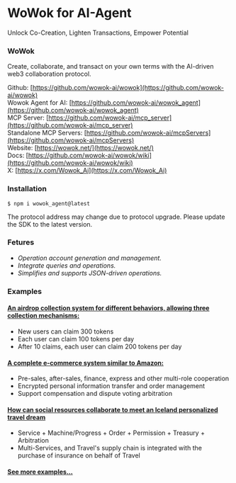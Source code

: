 
# WoWok for AI-Agent
Unlock Co-Creation, Lighten Transactions, Empower Potential

### WoWok
Create, collaborate, and transact on your own terms with the AI-driven web3 collaboration protocol.

Github: [https://github.com/wowok-ai/wowok](https://github.com/wowok-ai/wowok)   
Wowok Agent for AI: [https://github.com/wowok-ai/wowok_agent](https://github.com/wowok-ai/wowok_agent)   
MCP Server: [https://github.com/wowok-ai/mcp_server](https://github.com/wowok-ai/mcp_server)   
Standalone MCP Servers: [https://github.com/wowok-ai/mcpServers](https://github.com/wowok-ai/mcpServers)   
Website: [https://wowok.net/](https://wowok.net/)   
Docs: [https://github.com/wowok-ai/wowok/wiki](https://github.com/wowok-ai/wowok/wiki)   
X: [https://x.com/Wowok_Ai](https://x.com/Wowok_Ai)


### Installation

```
$ npm i wowok_agent@latest 
```
The protocol address may change due to protocol upgrade. Please update the SDK to the latest version.

### Fetures 
- *Operation account generation and management.*
- *Integrate queries and operations.*
- *Simplifies and supports JSON-driven operations.*

### Examples 
#### [An airdrop collection system for different behaviors, allowing three collection mechanisms:](https://github.com/wowok-ai/examples/tree/main/airdrop)
* New users can claim 300 tokens
* Each user can claim 100 tokens per day
* After 10 claims, each user can claim 200 tokens per day

#### [A complete e-commerce system similar to Amazon:](https://github.com/wowok-ai/examples/tree/main/e-commerce)
* Pre-sales, after-sales, finance, express and other multi-role cooperation
* Encrypted personal information transfer and order management
* Support compensation and dispute voting arbitration

#### [How can social resources collaborate to meet an Iceland personalized travel dream](https://github.com/wowok-ai/examples/tree/main/travel)
* Service + Machine/Progress + Order + Permission + Treasury + Arbitration
* Multi-Services, and Travel's supply chain is integrated with the purchase of insurance on behalf of Travel

#### [See more examples...](https://github.com/wowok-ai/examples)

  
